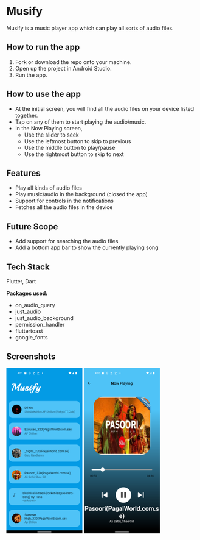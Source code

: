 
# Musify

Musify is a music player app which can play all sorts of audio files.

## How to run the app

1. Fork or download the repo onto your machine.
2. Open up the project in Android Studio.
3. Run the app.


## How to use the app

- At the initial screen, you will find all the audio files on your device listed together.
- Tap on any of them to start playing the audio/music.
- In the Now Playing screen, 
    * Use the slider to seek
    * Use the leftmost button to skip to previous 
    * Use the middle button to play/pause
    * Use the rightmost button to skip to next


## Features

- Play all kinds of audio files
- Play music/audio in the background (closed the app)
- Support for controls in the notifications
- Fetches all the audio files in the device


## Future Scope

- Add support for searching the audio files
- Add a bottom app bar to show the currently playing song
## Tech Stack

Flutter, Dart

**Packages used:**
- on_audio_query
- just_audio
- just_audio_background
- permission_handler
- fluttertoast
- google_fonts


## Screenshots

<p float="left">
   <img src="screenshots/Screenshot_20221230_160253.png" alt="drawing" width="200"/>
   <img src="screenshots/Screenshot_20221230_160400.png" alt="drawing" width="200"/>
</p>   

